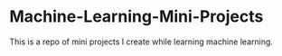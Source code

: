 # Machine-Learning-Mini-Projects
This is a repo of mini projects I create while learning machine learning.
